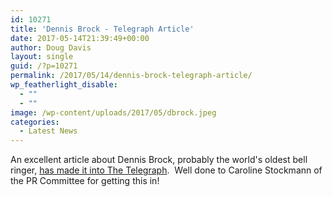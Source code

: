 ```yaml
---
id: 10271
title: 'Dennis Brock - Telegraph Article'
date: 2017-05-14T21:39:49+00:00
author: Doug Davis
layout: single
guid: /?p=10271
permalink: /2017/05/14/dennis-brock-telegraph-article/
wp_featherlight_disable:
  - ""
  - ""
image: /wp-content/uploads/2017/05/dbrock.jpeg
categories:
  - Latest News
---
```

An excellent article about Dennis Brock, probably the world&apos;s oldest bell ringer, <a href="http://www.telegraph.co.uk/news/2017/05/14/worlds-oldest-bell-ringer-captured-ww2-hopes-reunited-soldier/" target="_blank" rel="noopener noreferrer">has made it into The Telegraph</a>.  Well done to Caroline Stockmann of the PR Committee for getting this in!
